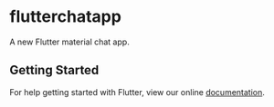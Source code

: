 # flutterchatapp

A new Flutter material chat app.

## Getting Started

For help getting started with Flutter, view our online
[documentation](https://flutter.io/).

